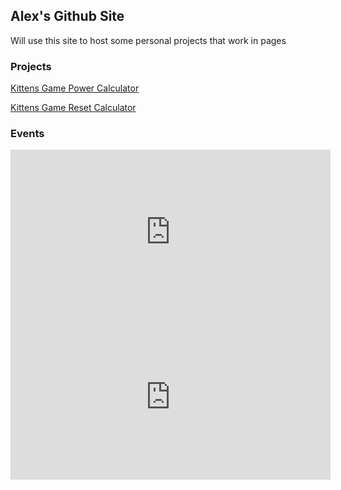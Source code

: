 ## Alex's Github Site

Will use this site to host some personal projects that work in pages

### Projects

[Kittens Game Power Calculator](https://alexporter7.github.io/kg-projects/power-calc.html)

[Kittens Game Reset Calculator](https://alexporter7.github.io/kg-projects/reset-calc/reset-calc.html)

### Events

<iframe width="512" height="264" src="https://w2.countingdownto.com/6565989" frameborder="0"></iframe>
<iframe width="512" height="264" src="https://w2.countingdownto.com/6569181" frameborder="0"></iframe>